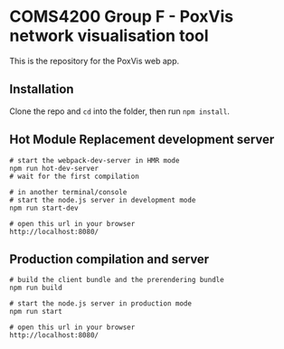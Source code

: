 # COMS4200 Group F - PoxVis network visualisation tool

This is the repository for the PoxVis web app. 

## Installation

Clone the repo and `cd` into the folder, then run `npm install`.


## Hot Module Replacement development server

``` text
# start the webpack-dev-server in HMR mode
npm run hot-dev-server
# wait for the first compilation

# in another terminal/console
# start the node.js server in development mode
npm run start-dev

# open this url in your browser
http://localhost:8080/
```


## Production compilation and server

``` text
# build the client bundle and the prerendering bundle
npm run build

# start the node.js server in production mode
npm run start

# open this url in your browser
http://localhost:8080/
```
